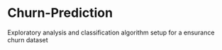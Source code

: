 # Churn-Prediction
Exploratory analysis and classification algorithm setup for a ensurance churn dataset
